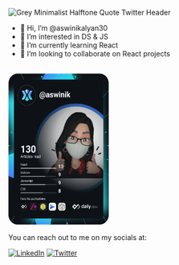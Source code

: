 ![Grey Minimalist Halftone Quote Twitter Header](https://user-images.githubusercontent.com/76677408/163706472-eeb6ec4f-7825-4f83-a5db-0fc7a487c710.png)

- 👋 Hi, I’m @aswinikalyan30
- 👀 I’m interested in DS & JS
- 🌱 I’m currently learning React
- 💞️ I’m looking to collaborate on React projects 
<br></br>
<!-- [![GitHub Streak](http://github-readme-streak-stats.herokuapp.com?user=aswinikalyan30&theme=Javascript-dark&date_format=M%20j%5B%2C%20Y%5D)](https://git.io/streak-stats)
<br> -->
<a href="https://app.daily.dev/DailyDevTips"><img src="https://github.com/aswinikalyan30/aswinikalyan30/blob/main/devcard.svg" width="200" height="300" alt="DevCard"/></a>  


You can reach out to me on my socials at: 

[![LinkedIn](https://img.shields.io/badge/LinkedIn-0077B5?style=for-the-badge&logo=linkedin&logoColor=white)](https://www.linkedin.com/in/aswinikalyan30/)
[![Twitter](https://img.shields.io/badge/Twitter-1DA1F2?style=for-the-badge&logo=twitter&logoColor=white)](https://twitter.com/ashgreninja30_5)
